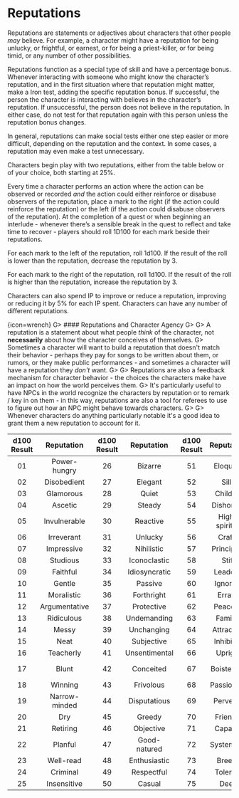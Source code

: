 # Reputations

Reputations are statements or adjectives about characters that other people _may_ believe.
For example, a character might have a reputation for being unlucky, or frightful, or earnest, or for being a priest-killer, or for being timid, or any number of other possibilities.

Reputations function as a special type of skill and have a percentage bonus.
Whenever interacting with someone who might know the character’s reputation, and in the first situation where that reputation might matter, make a Iron test, adding the specific reputation bonus.
If successful, the person the character is interacting with believes in the character’s reputation.
If unsuccessful, the person does not believe in the reputation.
In either case, do not test for that reputation again with this person unless the reputation bonus changes.

In general, reputations can make social tests either one step easier or more difficult, depending on the reputation and the context.
In some cases, a reputation may even make a test unnecessary.

Characters begin play with two reputations, either from the table below or of your choice, both starting at 25%.

Every time a character performs an action where the action can be observed or recorded _and_ the action could either reinforce or disabuse observers of the reputation, place a mark to the right (if the action could reinforce the reputation) or the left (if the action could disabuse observers of the reputation).
At the completion of a quest or when beginning an interlude - whenever there’s a sensible break in the quest to reflect and take time to recover - players should roll 1D100 for each mark beside their reputations.

For each mark to the left of the reputation, roll 1d100.
If the result of the roll is lower than the reputation, decrease the reputation by 3.

For each mark to the right of the reputation, roll 1d100.
If the result of the roll is higher than the reputation, increase the reputation by 3.

Characters can also spend IP to improve or reduce a reputation, improving or reducing it by 5% for each IP spent.
Characters can have any number of different reputations.

{icon=wrench}
G> #### Reputations and Character Agency
G>
G> A reputation is a statement about what people _think_ of the character, not **necessarily** about how the character conceives of themselves.
G> Sometimes a character will want to build a reputation that doesn't match their behavior - perhaps they pay for songs to be written about them, or rumors, or they make public performances - and sometimes a character will have a reputation they _don't_ want.
G>
G> Reputations are also a feedback mechanism for character behavior - the choices the characters make have an impact on how the world perceives them.
G> It's particularly useful to have NPCs in the world recognize the characters by reputation or to remark / key in on them - in this way, reputations are also a tool for referees to use to figure out how an NPC might behave towards characters.
G>
G> Whenever characters do anything particularly notable it's a good idea to grant them a new reputation to account for it.

| d100 Result | Reputation     | d100 Result | Reputation     | d100 Result | Reputation     | d100 Result | Reputation     |
|:-----------:|:--------------:|:-----------:|:--------------:|:-----------:|:--------------:|:-----------:|:--------------:|
|     01      | Power-hungry   |     26      | Bizarre        |     51      | Eloquent       |     76      | Perceptive     |
|     02      | Disobedient    |     27      | Elegant        |     52      | Silly          |     77      | Imprudent      |
|     03      | Glamorous      |     28      | Quiet          |     53      | Childish       |     78      | Cynical        |
|     04      | Ascetic        |     29      | Steady         |     54      | Dishonest      |     79      | Unlovable      |
|     05      | Invulnerable   |     30      | Reactive       |     55      | High-spirited  |     80      | Formal         |
|     06      | Irreverant     |     31      | Unlucky        |     56      | Crafty         |     81      | Troublesome    |
|     07      | Impressive     |     32      | Nihilistic     |     57      | Principled     |     82      | Unreliable     |
|     08      | Studious       |     33      | Iconoclastic   |     58      | Stiff          |     83      | Stoic          |
|     09      | Faithful       |     34      | Idiosyncratic  |     59      | Leaderly       |     84      | Polished       |
|     10      | Gentle         |     35      | Passive        |     60      | Ignorant       |     85      | Confused       |
|     11      | Moralistic     |     36      | Forthright     |     61      | Erratic        |     86      | Discouraging   |
|     12      | Argumentative  |     37      | Protective     |     62      | Peaceful       |     87      | Distractible   |
|     13      | Ridiculous     |     38      | Undemanding    |     63      | Familial       |     88      | Purposeful     |
|     14      | Messy          |     39      | Unchanging     |     64      | Attractive     |     99      | Lyrical        |
|     15      | Neat           |     40      | Subjective     |     65      | Inhibited      |     90      | Narrow         |
|     16      | Teacherly      |     41      | Unsentimental  |     66      | Upright        |     91      | Curious        |
|     17      | Blunt          |     42      | Conceited      |     67      | Boisterous     |     92      | Self-defacing  |
|     18      | Winning        |     43      | Frivolous      |     68      | Passionate     |     93      | Huried         |
|     19      | Narrow-minded  |     44      | Disputatious   |     69      | Perverse       |     94      | Colorful       |
|     20      | Dry            |     45      | Greedy         |     70      | Friendly       |     95      | Soft           |
|     21      | Retiring       |     46      | Objective      |     71      | Capable        |     96      | Critical       |
|     22      | Planful        |     47      | Good-natured   |     72      | Systematic     |     97      | Courteous      |
|     23      | Well-read      |     48      | Enthusiastic   |     73      | Breezy         |     98      | Puritanical    |
|     24      | Criminal       |     49      | Respectful     |     74      | Tolerant       |     99      | Busy           |
|     25      | Insensitive    |     50      | Casual         |     75      | Deep           |    100      | Lazy           |
